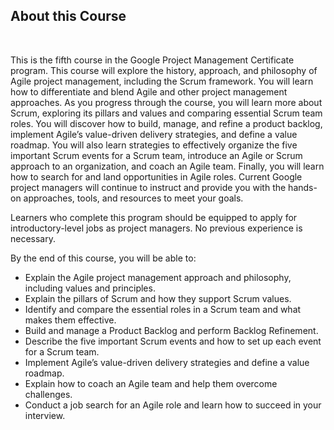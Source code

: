## About this Course

<br>

This is the fifth course in the Google Project Management Certificate program. This course will explore the history, approach, and philosophy of Agile project management, including the Scrum framework. You will learn how to differentiate and blend Agile and other project management approaches. As you progress through the course, you will learn more about Scrum, exploring its pillars and values and comparing essential Scrum team roles. You will discover how to build, manage, and refine a product backlog, implement Agile’s value-driven delivery strategies, and define a value roadmap. You will also learn strategies to effectively organize the five important Scrum events for a Scrum team, introduce an Agile or Scrum approach to an organization, and coach an Agile team. Finally, you will learn how to search for and land opportunities in Agile roles. Current Google project managers will continue to instruct and provide you with the hands-on approaches, tools, and resources to meet your goals.

Learners who complete this program should be equipped to apply for introductory-level jobs as project managers. No previous experience is necessary.

By the end of this course, you will be able to: 
- Explain the Agile project management approach and philosophy, including values and principles.
- Explain the pillars of Scrum and how they support Scrum values.
- Identify and compare the essential roles in a Scrum team and what makes them effective.
- Build and manage a Product Backlog and perform Backlog Refinement.
- Describe the five important Scrum events and how to set up each event for a Scrum team.
- Implement Agile’s value-driven delivery strategies and define a value roadmap.
- Explain how to coach an Agile team and help them overcome challenges.
- Conduct a job search for an Agile role and learn how to succeed in your interview.